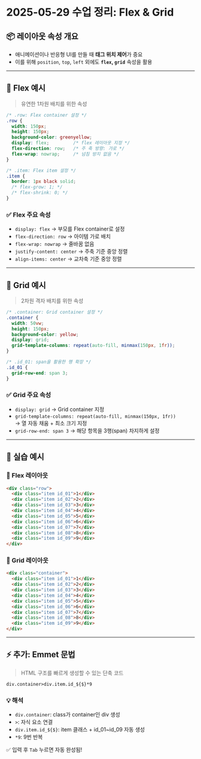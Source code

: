 # 2025-05-29 수업 정리: Flex & Grid

## 📦 레이아웃 속성 개요

- 애니메이션이나 반응형 UI를 만들 때 **태그 위치 제어**가 중요
- 이를 위해 `position`, `top`, `left` 외에도 **`flex`, `grid`** 속성을 활용

---

## 🔹 Flex 예시

> 유연한 1차원 배치를 위한 속성

```css
/* .row: Flex container 설정 */
.row {
  width: 150px;
  height: 150px;
  background-color: greenyellow;
  display: flex;         /* flex 레이아웃 지정 */
  flex-direction: row;   /* 주 축 방향: 가로 */
  flex-wrap: nowrap;     /* 넘침 방지 없음 */
}

/* .item: Flex item 설정 */
.item {
  border: 1px black solid;
  /* flex-grow: 1; */
  /* flex-shrink: 0; */
}
```

### ✅ Flex 주요 속성

- `display: flex` → 부모를 Flex container로 설정  
- `flex-direction: row` → 아이템 가로 배치  
- `flex-wrap: nowrap` → 줄바꿈 없음  
- `justify-content: center` → 주축 기준 중앙 정렬  
- `align-items: center` → 교차축 기준 중앙 정렬

---

## 🔹 Grid 예시

> 2차원 격자 배치를 위한 속성

```css
/* .container: Grid container 설정 */
.container {
  width: 50vw;
  height: 150px;
  background-color: yellow;
  display: grid;
  grid-template-columns: repeat(auto-fill, minmax(150px, 1fr));
}

/* .id_01: span을 활용한 행 확장 */
.id_01 {
  grid-row-end: span 3;
}
```

### ✅ Grid 주요 속성

- `display: grid` → Grid container 지정  
- `grid-template-columns: repeat(auto-fill, minmax(150px, 1fr))`  
  → 열 자동 채움 + 최소 크기 지정  
- `grid-row-end: span 3` → 해당 항목을 3행(span) 차지하게 설정

---

## 🧪 실습 예시

### 📐 Flex 레이아웃

```html
<div class="row">
  <div class="item id_01">1</div>
  <div class="item id_02">2</div>
  <div class="item id_03">3</div>
  <div class="item id_04">4</div>
  <div class="item id_05">5</div>
  <div class="item id_06">6</div>
  <div class="item id_07">7</div>
  <div class="item id_08">8</div>
  <div class="item id_09">9</div>
</div>
```

### 📐 Grid 레이아웃

```html
<div class="container">
  <div class="item id_01">1</div>
  <div class="item id_02">2</div>
  <div class="item id_03">3</div>
  <div class="item id_04">4</div>
  <div class="item id_05">5</div>
  <div class="item id_06">6</div>
  <div class="item id_07">7</div>
  <div class="item id_08">8</div>
  <div class="item id_09">9</div>
</div>
```

---

## ⚡ 추가: Emmet 문법

> HTML 구조를 빠르게 생성할 수 있는 단축 코드

```emmet
div.container>div.item.id_${$}*9
```

### 💡 해석

- `div.container`: class가 container인 div 생성  
- `>`: 자식 요소 연결  
- `div.item.id_${$}`: item 클래스 + id_01~id_09 자동 생성  
- `*9`: 9번 반복

✅ 입력 후 `Tab` 누르면 자동 완성됨!